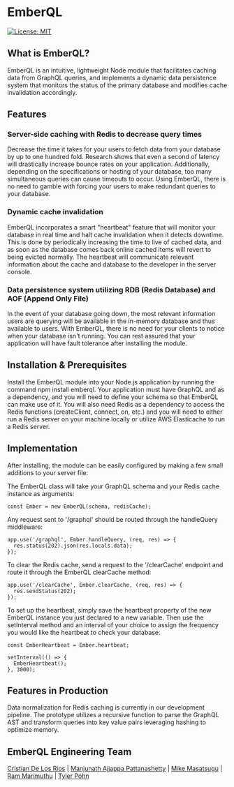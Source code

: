 # EmberQL

[![License: MIT](https://img.shields.io/badge/License-MIT-yellow.svg)](https://github.com/oslabs-beta/EmberQL/blob/dev/LICENSE)
## What is EmberQL?

EmberQL is an intuitive, lightweight Node module that facilitates caching data from GraphQL queries, and implements a dynamic data persistence system that monitors the status of the primary database and modifies cache invalidation accordingly.
## Features

 ### Server-side caching with Redis to decrease query times
 Decrease the time it takes for your users to fetch data from your database by up to one hundred fold. Research shows that even a second of latency will drastically increase bounce rates on your application. Additionally, depending on the specifications or hosting of your database, too many simultaneous queries can cause timeouts to occur. Using EmberQL, there is no need to gamble with forcing your users to make redundant queries to your database.
 
 ### Dynamic cache invalidation
 EmberQL incorporates a smart "heartbeat" feature that will monitor your database in real time and halt cache invalidation when it detects downtime. This is done by periodically increasing the time to live of cached data, and as soon as the database comes back online cached items will revert to being evicted normally. The heartbeat will communicate relevant information about the cache and database to the developer in the server console. 
 
 
 ### Data persistence system utilizing **RDB** (Redis Database) and **AOF** (Append Only File)
 In the event of your database going down, the most relevant information users are querying will be available in the in-memory database and thus available to users. With EmberQL, there is no need for your clients to notice when your database isn't running. You can rest assured that your application will have fault tolerance after installing the module. 
 
## Installation & Prerequisites
Install the EmberQL module into your Node.js application by running the command npm install emberql. Your application must have GraphQL and as a dependency, and you will need to define your schema so that EmberQL can make use of it. You will also need Redis as a dependency to access the Redis functions (createClient, connect, on, etc.) and you will need to either run a Redis server on your machine locally or utilize AWS Elasticache to run a Redis server. 
## Implementation
After installing, the module can be easily configured by making a few small additions to your server file. 

The EmberQL class will take your GraphQL schema and your Redis cache instance as arguments:
```
const Ember = new EmberQL(schema, redisCache);
```
Any request sent to '/graphql' should be routed through the handleQuery middleware:
```
app.use('/graphql', Ember.handleQuery, (req, res) => {
  res.status(202).json(res.locals.data);
});
```
To clear the Redis cache, send a request to the '/clearCache' endpoint and route it through the EmberQL clearCache method:
```
app.use('/clearCache', Ember.clearCache, (req, res) => {
  res.sendStatus(202);
});
```
To set up the heartbeat, simply save the heartbeat property of the new EmberQL instance you just declared to a new variable. Then use the setInterval method and an interval of your choice to assign the frequency you would like the heartbeat to check your database:
```
const EmberHeartbeat = Ember.heartbeat;

setInterval(() => {
  EmberHeartbeat();
}, 3000);
```
## Features in Production
Data normalization for Redis caching is currently in our development pipeline. The prototype utilizes a recursive function to parse the GraphQL AST and transform queries into key value pairs leveraging hashing to optimize memory. 

## EmberQL Engineering Team

[Cristian De Los Rios](https://github.com/Cristian-DeLosRios) | 
[Manjunath Ajjappa Pattanashetty](https://github.com/manjunathap85) | 
[Mike Masatsugu](https://github.com/mikemasatsugu) | 
[Ram Marimuthu](https://github.com/rammarimuthu) | 
[Tyler Pohn](https://github.com/tylerpohn)
